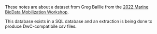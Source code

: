 These notes are about a dataset from Greg Baillie from the [2022 Marine BioData Mobilization Workshop](https://github.com/ioos/bio_mobilization_workshop).

This database exists in a SQL database and an extraction is being done to produce DwC-compatibile csv files.

